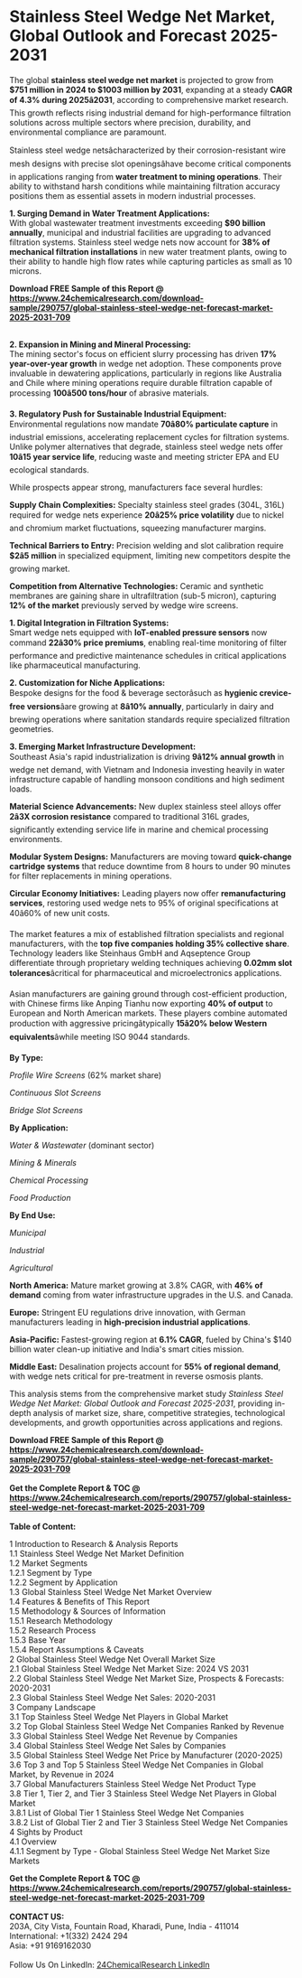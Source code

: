 <h1>Stainless Steel Wedge Net Market, Global Outlook and Forecast 2025-2031</h1><p>The global <strong>stainless steel wedge net market</strong> is projected to grow from <strong>$751 million in 2024 to $1003 million by 2031</strong>, expanding at a steady <strong>CAGR of 4.3% during 2025â2031</strong>, according to comprehensive market research. This growth reflects rising industrial demand for high-performance filtration solutions across multiple sectors where precision, durability, and environmental compliance are paramount.</p><p>Stainless steel wedge netsâcharacterized by their corrosion-resistant wire mesh designs with precise slot openingsâhave become critical components in applications ranging from <strong>water treatment to mining operations</strong>. Their ability to withstand harsh conditions while maintaining filtration accuracy positions them as essential assets in modern industrial processes.</p><p><strong>1. Surging Demand in Water Treatment Applications:</strong><br>
With global wastewater treatment investments exceeding <strong>$90 billion annually</strong>, municipal and industrial facilities are upgrading to advanced filtration systems. Stainless steel wedge nets now account for <strong>38% of mechanical filtration installations</strong> in new water treatment plants, owing to their ability to handle high flow rates while capturing particles as small as 10 microns.</p><div><b>Download FREE Sample of this Report @ 
            <a href="https://www.24chemicalresearch.com/download-sample/290757/global-stainless-steel-wedge-net-forecast-market-2025-2031-709">
            https://www.24chemicalresearch.com/download-sample/290757/global-stainless-steel-wedge-net-forecast-market-2025-2031-709</a></b></div><br><p><strong>2. Expansion in Mining and Mineral Processing:</strong><br>
The mining sector's focus on efficient slurry processing has driven <strong>17% year-over-year growth</strong> in wedge net adoption. These components prove invaluable in dewatering applications, particularly in regions like Australia and Chile where mining operations require durable filtration capable of processing <strong>100â500 tons/hour</strong> of abrasive materials.</p><p><strong>3. Regulatory Push for Sustainable Industrial Equipment:</strong><br>
Environmental regulations now mandate <strong>70â80% particulate capture</strong> in industrial emissions, accelerating replacement cycles for filtration systems. Unlike polymer alternatives that degrade, stainless steel wedge nets offer <strong>10â15 year service life</strong>, reducing waste and meeting stricter EPA and EU ecological standards.</p><p>While prospects appear strong, manufacturers face several hurdles:</p><p><strong>Supply Chain Complexities:</strong> Specialty stainless steel grades (304L, 316L) required for wedge nets experience <strong>20â25% price volatility</strong> due to nickel and chromium market fluctuations, squeezing manufacturer margins.</p><p><strong>Technical Barriers to Entry:</strong> Precision welding and slot calibration require <strong>$2â5 million</strong> in specialized equipment, limiting new competitors despite the growing market.</p><p><strong>Competition from Alternative Technologies:</strong> Ceramic and synthetic membranes are gaining share in ultrafiltration (sub-5 micron), capturing <strong>12% of the market</strong> previously served by wedge wire screens.</p><p><strong>1. Digital Integration in Filtration Systems:</strong><br>
Smart wedge nets equipped with <strong>IoT-enabled pressure sensors</strong> now command <strong>22â30% price premiums</strong>, enabling real-time monitoring of filter performance and predictive maintenance schedules in critical applications like pharmaceutical manufacturing.</p><p><strong>2. Customization for Niche Applications:</strong><br>
Bespoke designs for the food &amp; beverage sectorâsuch as <strong>hygienic crevice-free versions</strong>âare growing at <strong>8â10% annually</strong>, particularly in dairy and brewing operations where sanitation standards require specialized filtration geometries.</p><p><strong>3. Emerging Market Infrastructure Development:</strong><br>
Southeast Asia's rapid industrialization is driving <strong>9â12% annual growth</strong> in wedge net demand, with Vietnam and Indonesia investing heavily in water infrastructure capable of handling monsoon conditions and high sediment loads.</p><p><strong>Material Science Advancements:</strong> New duplex stainless steel alloys offer <strong>2â3X corrosion resistance</strong> compared to traditional 316L grades, significantly extending service life in marine and chemical processing environments.</p><p><strong>Modular System Designs:</strong> Manufacturers are moving toward <strong>quick-change cartridge systems</strong> that reduce downtime from 8 hours to under 90 minutes for filter replacements in mining operations.</p><p><strong>Circular Economy Initiatives:</strong> Leading players now offer <strong>remanufacturing services</strong>, restoring used wedge nets to 95% of original specifications at 40â60% of new unit costs.</p><p>The market features a mix of established filtration specialists and regional manufacturers, with the <strong>top five companies holding 35% collective share</strong>. Technology leaders like Steinhaus GmbH and Aqseptence Group differentiate through proprietary welding techniques achieving <strong>0.02mm slot tolerances</strong>âcritical for pharmaceutical and microelectronics applications.</p><p>Asian manufacturers are gaining ground through cost-efficient production, with Chinese firms like Anping Tianhu now exporting <strong>40% of output</strong> to European and North American markets. These players combine automated production with aggressive pricingâtypically <strong>15â20% below Western equivalents</strong>âwhile meeting ISO 9044 standards.</p><p><strong>By Type:</strong></p><p><em>Profile Wire Screens</em> (62% market share)</p><p><em>Continuous Slot Screens</em></p><p><em>Bridge Slot Screens</em></p><p><strong>By Application:</strong></p><p><em>Water &amp; Wastewater</em> (dominant sector)</p><p><em>Mining &amp; Minerals</em></p><p><em>Chemical Processing</em></p><p><em>Food Production</em></p><p><strong>By End Use:</strong></p><p><em>Municipal</em></p><p><em>Industrial</em></p><p><em>Agricultural</em></p><p><strong>North America:</strong> Mature market growing at 3.8% CAGR, with <strong>46% of demand</strong> coming from water infrastructure upgrades in the U.S. and Canada.</p><p><strong>Europe:</strong> Stringent EU regulations drive innovation, with German manufacturers leading in <strong>high-precision industrial applications</strong>.</p><p><strong>Asia-Pacific:</strong> Fastest-growing region at <strong>6.1% CAGR</strong>, fueled by China's $140 billion water clean-up initiative and India's smart cities mission.</p><p><strong>Middle East:</strong> Desalination projects account for <strong>55% of regional demand</strong>, with wedge nets critical for pre-treatment in reverse osmosis plants.</p><p>This analysis stems from the comprehensive market study <em>Stainless Steel Wedge Net Market: Global Outlook and Forecast 2025-2031</em>, providing in-depth analysis of market size, share, competitive strategies, technological developments, and growth opportunities across applications and regions.</p><div><b>Download FREE Sample of this Report @ 
            <a href="https://www.24chemicalresearch.com/download-sample/290757/global-stainless-steel-wedge-net-forecast-market-2025-2031-709">
            https://www.24chemicalresearch.com/download-sample/290757/global-stainless-steel-wedge-net-forecast-market-2025-2031-709</a></b></div><br><div><b>Get the Complete Report & TOC @ 
            <a href="https://www.24chemicalresearch.com/reports/290757/global-stainless-steel-wedge-net-forecast-market-2025-2031-709">
            https://www.24chemicalresearch.com/reports/290757/global-stainless-steel-wedge-net-forecast-market-2025-2031-709</a></b></div><br>
            <b>Table of Content:</b><p>1 Introduction to Research & Analysis Reports<br />
 1.1 Stainless Steel Wedge Net Market Definition<br />
 1.2 Market Segments<br />
 1.2.1 Segment by Type<br />
 1.2.2 Segment by Application<br />
 1.3 Global Stainless Steel Wedge Net Market Overview<br />
 1.4 Features & Benefits of This Report<br />
 1.5 Methodology & Sources of Information<br />
 1.5.1 Research Methodology<br />
 1.5.2 Research Process<br />
 1.5.3 Base Year<br />
 1.5.4 Report Assumptions & Caveats<br />
2 Global Stainless Steel Wedge Net Overall Market Size<br />
 2.1 Global Stainless Steel Wedge Net Market Size: 2024 VS 2031<br />
 2.2 Global Stainless Steel Wedge Net Market Size, Prospects & Forecasts: 2020-2031<br />
 2.3 Global Stainless Steel Wedge Net Sales: 2020-2031<br />
3 Company Landscape<br />
 3.1 Top Stainless Steel Wedge Net Players in Global Market<br />
 3.2 Top Global Stainless Steel Wedge Net Companies Ranked by Revenue<br />
 3.3 Global Stainless Steel Wedge Net Revenue by Companies<br />
 3.4 Global Stainless Steel Wedge Net Sales by Companies<br />
 3.5 Global Stainless Steel Wedge Net Price by Manufacturer (2020-2025)<br />
 3.6 Top 3 and Top 5 Stainless Steel Wedge Net Companies in Global Market, by Revenue in 2024<br />
 3.7 Global Manufacturers Stainless Steel Wedge Net Product Type<br />
 3.8 Tier 1, Tier 2, and Tier 3 Stainless Steel Wedge Net Players in Global Market<br />
 3.8.1 List of Global Tier 1 Stainless Steel Wedge Net Companies<br />
 3.8.2 List of Global Tier 2 and Tier 3 Stainless Steel Wedge Net Companies<br />
4 Sights by Product<br />
 4.1 Overview<br />
 4.1.1 Segment by Type - Global Stainless Steel Wedge Net Market Size Markets</p><div><b>Get the Complete Report & TOC @ 
            <a href="https://www.24chemicalresearch.com/reports/290757/global-stainless-steel-wedge-net-forecast-market-2025-2031-709">
            https://www.24chemicalresearch.com/reports/290757/global-stainless-steel-wedge-net-forecast-market-2025-2031-709</a></b></div><br><b>CONTACT US:</b><br>
            203A, City Vista, Fountain Road, Kharadi, Pune, India - 411014<br>
            International: +1(332) 2424 294<br>
            Asia: +91 9169162030 <br><br>
            Follow Us On LinkedIn: <a href="https://www.linkedin.com/company/24chemicalresearch/">24ChemicalResearch LinkedIn</a>